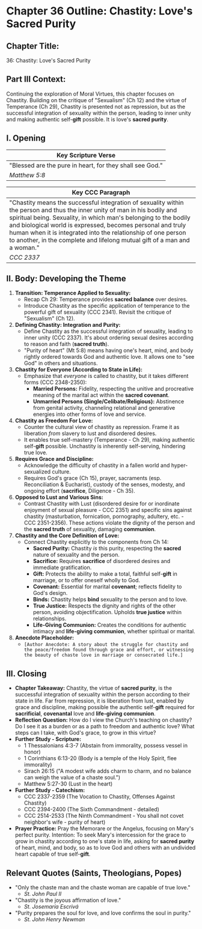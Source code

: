 # Chapter 36 Outline: Chastity: Love's Sacred Purity

## Chapter Title:
36: Chastity: Love's Sacred Purity

## Part III Context:
Continuing the exploration of Moral Virtues, this chapter focuses on Chastity. Building on the critique of "Sexualism" (Ch 12) and the virtue of Temperance (Ch 29), Chastity is presented not as repression, but as the successful integration of sexuality within the person, leading to inner unity and making authentic self-**gift** possible. It is love's **sacred purity**.

## I. Opening

| Key Scripture Verse |
|---|
| "Blessed are the pure in heart, for they shall see God." |
| *Matthew 5:8* |

| Key CCC Paragraph |
|---|
| "Chastity means the successful integration of sexuality within the person and thus the inner unity of man in his bodily and spiritual being. Sexuality, in which man's belonging to the bodily and biological world is expressed, becomes personal and truly human when it is integrated into the relationship of one person to another, in the complete and lifelong mutual gift of a man and a woman." |
| *CCC 2337* |

## II. Body: Developing the Theme

1.  **Transition: Temperance Applied to Sexuality:**
    *   Recap Ch 29: Temperance provides **sacred balance** over desires.
    *   Introduce Chastity as the specific application of temperance to the powerful gift of sexuality (CCC 2341). Revisit the critique of "Sexualism" (Ch 12).
2.  **Defining Chastity: Integration and Purity:**
    *   Define Chastity as the successful integration of sexuality, leading to inner unity (CCC 2337). It's about ordering sexual desires according to reason and faith (**sacred truth**).
    *   "Purity of heart" (Mt 5:8) means having one's heart, mind, and body rightly ordered towards God and authentic love. It allows one to "see God" in others and situations.
3.  **Chastity for Everyone (According to State in Life):**
    *   Emphasize that *everyone* is called to chastity, but it takes different forms (CCC 2348-2350):
        *   **Married Persons:** Fidelity, respecting the unitive and procreative meaning of the marital act within the **sacred covenant**.
        *   **Unmarried Persons (Single/Celibate/Religious):** Abstinence from genital activity, channeling relational and generative energies into other forms of love and service.
4.  **Chastity as Freedom For Love:**
    *   Counter the cultural view of chastity as repression. Frame it as liberation *from* slavery to lust and disordered desires.
    *   It enables true self-mastery (Temperance - Ch 29), making authentic self-**gift** possible. Unchastity is inherently self-serving, hindering true love.
5.  **Requires Grace and Discipline:**
    *   Acknowledge the difficulty of chastity in a fallen world and hyper-sexualized culture.
    *   Requires God's grace (Ch 15), prayer, sacraments (esp. Reconciliation & Eucharist), custody of the senses, modesty, and ongoing effort (**sacrifice**, Diligence - Ch 35).
6.  **Opposed to Lust and Various Sins:**
    *   Contrast Chastity with Lust (disordered desire for or inordinate enjoyment of sexual pleasure - CCC 2351) and specific sins against chastity (masturbation, fornication, pornography, adultery, etc. - CCC 2351-2356). These actions violate the dignity of the person and the **sacred truth** of sexuality, damaging **communion**.
7.  **Chastity and the Core Definition of Love:**
    *   Connect Chastity explicitly to the components from Ch 14:
        *   **Sacred Purity:** Chastity *is* this purity, respecting the **sacred** nature of sexuality and the person.
        *   **Sacrifice:** Requires **sacrifice** of disordered desires and immediate gratification.
        *   **Gift:** Protects the ability to make a total, faithful self-**gift** in marriage, or to offer oneself wholly to God.
        *   **Covenant:** Essential for marital **covenant**; reflects fidelity to God's design.
        *   **Binds:** Chastity helps **bind** sexuality to the person and to love.
        *   **True Justice:** Respects the dignity and rights of the other person, avoiding objectification. Upholds **true justice** within relationships.
        *   **Life-Giving Communion:** Creates the conditions for authentic intimacy and **life-giving communion**, whether spiritual or marital.
8.  **Anecdote Placeholder:**
    *   `[Author Anecdote: A story about the struggle for chastity and the peace/freedom found through grace and effort, or witnessing the beauty of chaste love in marriage or consecrated life.]`

## III. Closing

*   **Chapter Takeaway:** Chastity, the virtue of **sacred purity**, is the successful integration of sexuality within the person according to their state in life. Far from repression, it is liberation from lust, enabled by grace and discipline, making possible the authentic self-**gift** required for **sacrificial**, **covenantal** love and **life-giving communion**.
*   **Reflection Question:** How do I view the Church's teaching on chastity? Do I see it as a burden or as a path to freedom and authentic love? What steps can I take, with God's grace, to grow in this virtue?
*   **Further Study - Scripture:**
    *   1 Thessalonians 4:3-7 (Abstain from immorality, possess vessel in honor)
    *   1 Corinthians 6:13-20 (Body is a temple of the Holy Spirit, flee immorality)
    *   Sirach 26:15 ("A modest wife adds charm to charm, and no balance can weigh the value of a chaste soul.")
    *   Matthew 5:27-30 (Lust in the heart)
*   **Further Study - Catechism:**
    *   CCC 2337-2359 (The Vocation to Chastity, Offenses Against Chastity)
    *   CCC 2394-2400 (The Sixth Commandment - detailed)
    *   CCC 2514-2533 (The Ninth Commandment - You shall not covet neighbor's wife - purity of heart)
*   **Prayer Practice:** Pray the Memorare or the Angelus, focusing on Mary's perfect purity. Intention: To seek Mary's intercession for the grace to grow in chastity according to one's state in life, asking for **sacred purity** of heart, mind, and body, so as to love God and others with an undivided heart capable of true self-**gift**.

## Relevant Quotes (Saints, Theologians, Popes)

*   "Only the chaste man and the chaste woman are capable of true love."
    *   *St. John Paul II*
*   "Chastity is the joyous affirmation of love."
    *   *St. Josemaría Escrivá*
*   "Purity prepares the soul for love, and love confirms the soul in purity."
    *   *St. John Henry Newman*
